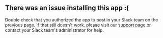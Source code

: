 ## There was an issue installing this app :(

Double check that you authorized the app to post in your Slack team on the previous page. If that still doesn't work, 
please visit our [support page](/support) or contact your Slack team's administrator for help.
